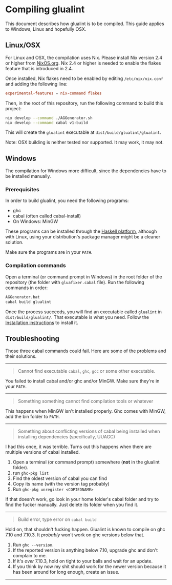 # Compiling glualint

This document describes how glualint is to be compiled. This guide applies to Windows, Linux and hopefully OSX.

## Linux/OSX

For Linux and OSX, the compilation uses Nix. Please install Nix version 2.4 or higher from [NixOS.org](https://nixos.org/download.html).
Nix 2.4 or higher is needed to enable the flakes feature that is introduced in 2.4.

Once installed, Nix flakes need to be enabled by editing `/etc/nix/nix.conf` and adding the following line:

```conf
experimental-features = nix-command flakes
```

Then, in the root of this repository, run the following command to build this project:

```bash
nix develop --command ./AGGenerator.sh
nix develop --command cabal v1-build
```

This will create the `glualint` executable at `dist/build/glualint/glualint`.

Note: OSX building is neither tested nor supported. It may work, it may not.

## Windows

The compilation for Windows more difficult, since the dependencies have to be installed manually.

### Prerequisites

In order to build glualint, you need the following programs:

- ghc
- cabal (often called cabal-install)
- On Windows: MinGW

These programs can be installed through the [Haskell platform](https://www.haskell.org/platform/), although with Linux, using your distribution's package manager might be a cleaner solution.

Make sure the programs are in your `PATH`.

### Compilation commands

Open a terminal (or command prompt in Windows) in the root folder of the repository (the folder with `gluafixer.cabal` file).
Run the following commands in order:

```bash
AGGenerator.bat
cabal build glualint
```

Once the process succeeds, you will find an executable called `glualint` in `dist/build/glualint/`. That executable is what you need. Follow the [Installation instructions](https://github.com/FPtje/GLuaFixer#installing) to install it.

## Troubleshooting

Those three cabal commands could fail. Here are some of the problems and their solutions.

----

> Cannot find executable `cabal`, `ghc`, `gcc` or some other executable.

You failed to install cabal and/or ghc and/or MinGW. Make sure they're in your `PATH`.

----

> Something something cannot find compilation tools or whatever

This happens when MinGW isn't installed properly. Ghc comes with MinGW, add the bin folder to `PATH`.

----

> Something about conflicting versions of cabal being installed when installing dependencies (specifically, UUAGC)

I had this once, it was terrible. Turns out this happens when there are multiple versions of cabal installed.

1. Open a terminal (or command prompt) somewhere (**not** in the glualint folder).
2. run `ghc-pkg list`
3. Find the oldest version of cabal you can find
4. Copy its name (with the version tag probably)
5. Run `ghc-pkg unregister <COPIEDNAME>`

If that doesn't work, go look in your home folder's cabal folder and try to find the fucker manually. Just delete its folder when you find it.

----

> Build error, type error on `cabal build`

Hold on, that shouldn't fucking happen. Glualint is known to compile on ghc 7.10 and 7.10.3. It *probably* won't work on ghc versions below that.

1. Run `ghc --version`.
2. If the reported version is anything below 7.10, upgrade ghc and don't complain to me.
3. If it's *over* 7.10.3, hold on tight to your balls and wait for an update.
4. If you think by now my shit should work for the newer version because it has been around for long enough, create an issue.

----
